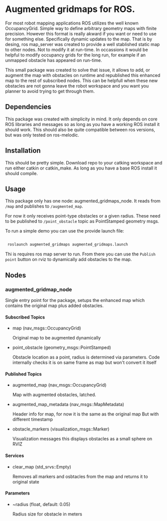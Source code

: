 # Augmented gridmaps for ROS.

For most robot mapping applications ROS utilizes the well known OccupancyGrid.
Simple way to define arbitrary geometry maps with finite precision.  However
this format is really akward if you want or need to use for something else.
Specifically dynamic updates to the map.  That is by desing, ros map_server was
created to provide a well stablished static map to other nodes. Not to modify
it at run-time. In occassions it would be helpful to modify occupancy grids for
the long run, for example if an unmapped obstacle has appeared on run-time. 

This small package was created to solve that issue, it allows to add, or
augment the map with obstacles on runtime and republished this enhanced map to
the rest of subscribed nodes. This can be helpfull when these new obstacles are
not gonna leave the robot workspace and you want you planner to avoid trying to
get through them.

## Dependencies

This package was created with simplicity in mind. It only depends on core ROS
libraries and messages so as long as you have a working ROS install it should
work.  This should also be quite compatible between ros versions, but was only
tested on ros-melodic.

## Installation

This should be pretty simple. Download repo to your catking workspace and run
either catkin or catkin_make. As long as you have a base ROS install it should
compile.

##  Usage

This package only has one node: augmented_gridmaps_node. It reads from `/map`
and publishes to `/augmented_map`.

For now it only receives point-type obstacles or a given radius. These need to
be published to `/point_obstacle` topic as PointStamped geometry msgs.

To run a simple demo you can use the provide launch file:

```bash

 roslaunch augmented_gridmaps augmented_gridmaps.launch 

``` 

Thi is requires ros map server to run. From there you can use the `Publish point`
button on rviz to dynamically add obstacles to the map. 

## Nodes

### augmented_gridmap_node

Single entry point for the package, setups the enhanced map  which 
contains the original map plus added obstacles.

#### Subscribed Topics

- map (nav_msgs::OccupancyGrid) 

    Original map to be augmented dynamically

- point_obstacle (geometry_msgs::PointStamped)

    Obstacle location as a point, radius is determined via parameters.  Code
internally checks it is on same frame as map but won't convert it itself

#### Published Topics 

- augmented_map (nav_msgs::OccupancyGrid)

    Map with augmented obstacles, latched.

- augmented_map_metadata (nav_msgs::MapMetadata)

    Header info for map, for now it is the same as the original map
    But with different timestamp

- obstacle_markers (visualization_msgs::Marker)
  
    Visualization messages this displays obstacles as a small sphere
    on RVIZ

#### Services

- clear_map (std_srvs::Empty)
    
    Removes all markers and osbtacles from the map and returns it 
    to original state

#### Parameters

- ~radius (float, default: 0.05)

    Radius size for obstacle in meters                     



